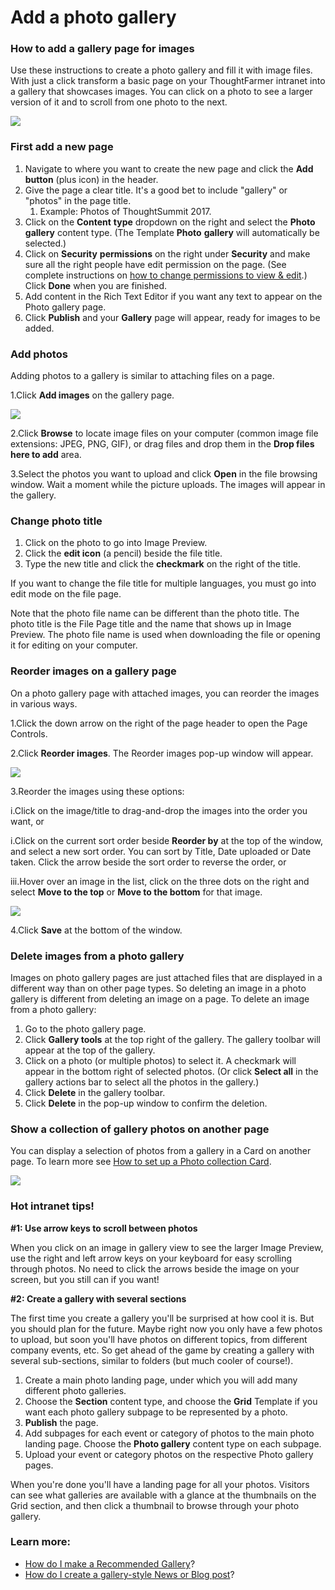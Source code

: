 # Add a photo gallery

### How to add a gallery page for images

Use these instructions to create a photo gallery and fill it with image files. With just a click transform a basic page on your ThoughtFarmer intranet into a gallery that showcases images. You can click on a photo to see a larger version of it and to scroll from one photo to the next.

![](../../../.gitbook/assets/1%20%2896%29.jpg)



### First add a new page

1. Navigate to where you want to create the new page and click the **Add button** \(plus icon\) in the header.
2. Give the page a clear title. It's a good bet to include "gallery" or "photos" in the page title.
   1. Example: Photos of ThoughtSummit 2017.
3. Click on the **Content** **type** dropdown on the right and select the **Photo** **gallery** content type. \(The Template **Photo** **gallery** will automatically be selected.\)
4. Click on **Security** **permissions** on the right under **Security** and make sure all the right people have edit permission on the page. \(See complete instructions on [how to change permissions to view & edit](https://community.thoughtfarmer.com/content/105795).\) Click **Done** when you are finished.
5. Add content in the Rich Text Editor if you want any text to appear on the Photo gallery page.
6. Click **Publish** and your **Gallery** page will appear, ready for images to be added.

### Add photos

Adding photos to a gallery is similar to attaching files on a page.

1.Click **Add images** on the gallery page.

![](../../../.gitbook/assets/2%20%2878%29.png)



2.Click **Browse** to locate image files on your computer \(common image file extensions: JPEG, PNG, GIF\), or drag files and drop them in the **Drop files here to add** area.

3.Select the photos you want to upload and click **Open** in the file browsing window. Wait a moment while the picture uploads. The images will appear in the gallery.

### Change photo title

1. Click on the photo to go into Image Preview.
2. Click the **edit icon** \(a pencil\) beside the file title.
3. Type the new title and click the **checkmark** on the right of the title.

If you want to change the file title for multiple languages, you must go into edit mode on the file page.  
  
Note that the photo file name can be different than the photo title. The photo title is the File Page title and the name that shows up in Image Preview. The photo file name is used when downloading the file or opening it for editing on your computer.

### Reorder images on a gallery page

On a photo gallery page with attached images, you can reorder the images in various ways.

1.Click the down arrow on the right of the page header to open the Page Controls.

2.Click **Reorder images**. The Reorder images pop-up window will appear.  


![](../../../.gitbook/assets/3%20%2860%29.jpg)



3.Reorder the images using these options:

i.Click on the image/title to drag-and-drop the images into the order you want, or

i.Click on the current sort order beside **Reorder by** at the top of the window, and select a new sort order. You can sort by Title, Date uploaded or Date taken. Click the arrow beside the sort order to reverse the order, or

iii.Hover over an image in the list, click on the three dots on the right and select **Move to the top** or **Move to the bottom** for that image.

![](../../../.gitbook/assets/4%20%289%29.png)



4.Click **Save** at the bottom of the window.

### Delete images from a photo gallery

Images on photo gallery pages are just attached files that are displayed in a different way than on other page types. So deleting an image in a photo gallery is different from deleting an image on a page. To delete an image from a photo gallery:

1. Go to the photo gallery page.
2. Click **Gallery tools** at the top right of the gallery. The gallery toolbar will appear at the top of the gallery.
3. Click on a photo \(or multiple photos\) to select it. A checkmark will appear in the bottom right of selected photos. \(Or click **Select all** in the gallery actions bar to select all the photos in the gallery.\)
4. Click **Delete** in the gallery toolbar.
5. Click **Delete** in the pop-up window to confirm the deletion.

### Show a collection of gallery photos on another page

You can display a selection of photos from a gallery in a Card on another page. To learn more see [How to set up a Photo collection Card](../set-up-cards/photo-collection-card.md).

![](../../../.gitbook/assets/5%20%2811%29.jpg)



### Hot intranet tips!

**\#1: Use arrow keys to scroll between photos**

When you click on an image in gallery view to see the larger Image Preview, use the right and left arrow keys on your keyboard for easy scrolling through photos. No need to click the arrows beside the image on your screen, but you still can if you want!

**\#2: Create a gallery with several sections**

The first time you create a gallery you'll be surprised at how cool it is. But you should plan for the future. Maybe right now you only have a few photos to upload, but soon you'll have photos on different topics, from different company events, etc. So get ahead of the game by creating a gallery with several sub-sections, similar to folders \(but much cooler of course!\).

1. Create a main photo landing page, under which you will add many different photo galleries.
2. Choose the **Section** content type, and choose the **Grid** Template if you want each photo gallery subpage to be represented by a photo.
3. **Publish** the page.
4. Add subpages for each event or category of photos to the main photo landing page. Choose the **Photo gallery** content type on each subpage.
5. Upload your event or category photos on the respective Photo gallery pages.

When you're done you'll have a landing page for all your photos. Visitors can see what galleries are available with a glance at the thumbnails on the Grid section, and then click a thumbnail to browse through your photo gallery.

### Learn more:

* [How do I make a Recommended Gallery](make-a-recommended-gallery.md)?
* [How do I create a gallery-style News or Blog post](add-a-gallery-style-post.md)?

